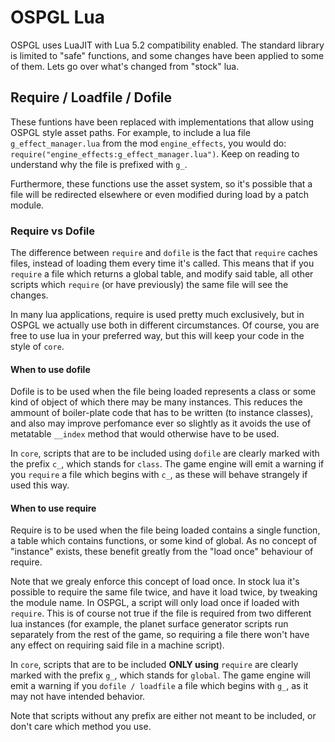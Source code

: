 # OSPGL Lua

OSPGL uses LuaJIT with Lua 5.2 compatibility enabled. The standard library is limited to "safe" functions, and some changes have been applied to some of them. 
Lets go over what's changed from "stock" lua.

## Require / Loadfile / Dofile

These funtions have been replaced with implementations that allow using OSPGL style asset paths. For example, to include a lua file `g_effect_manager.lua` 
from the mod `engine_effects`, you would do: `require("engine_effects:g_effect_manager.lua")`. Keep on reading to understand why the file is prefixed 
with `g_`.

Furthermore, these functions use the asset system,
so it's possible that a file will be redirected elsewhere or even modified during load by a patch module.

### Require vs Dofile

The difference between `require` and `dofile` is the fact that `require` caches files, instead of loading them every time it's called. This means
that if you `require` a file which returns a global table, and modify said table, all other scripts which `require` (or have previously) the same file 
will see the changes. 

In many lua applications, require is used pretty much exclusively, but in OSPGL we actually use both in different circumstances. Of course, you are 
free to use lua in your preferred way, but this will keep your code in the style of `core`.

#### When to use dofile

Dofile is to be used when the file being loaded represents a class or some kind of object of which there may be many instances. This reduces the 
ammount of boiler-plate code that has to be written (to instance classes), and also may improve perfomance ever so slightly as it avoids the 
use of metatable `__index` method that would otherwise have to be used.

In `core`, scripts that are to be included using `dofile` are clearly marked with the prefix `c_`, which stands for `class`. The game engine
will emit a warning if you `require` a file which begins with `c_`, as these will behave strangely if used this way.

#### When to use require

Require is to be used when the file being loaded contains a single function, a table which contains functions, or some kind of global. As no concept of "instance" exists,
these benefit greatly from the "load once" behaviour of require. 

Note that we grealy enforce this concept of load once. In stock lua it's possible to require the same file twice, and have it load twice, by tweaking
the module name. In OSPGL, a script will only load once if loaded with `require`. This is of course not true if the file is required from two different
lua instances (for example, the planet surface generator scripts run separately from the rest of the game, so requiring a file there won't have any 
effect on requiring said file in a machine script).

In `core`, scripts that are to be included **ONLY using** `require` are clearly marked with the prefix `g_`, which stands for `global`. The game engine
will emit a warning if you `dofile / loadfile` a file which begins with `g_`, as it may not have intended behavior. 

Note that scripts without any prefix are either not meant to be included, or don't care which method you use.
